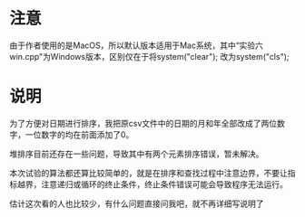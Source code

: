 # 注意

由于作者使用的是MacOS，所以默认版本适用于Mac系统，其中“实验六win.cpp"为Windows版本，区别仅在于将system("clear"); 改为system("cls");

# 说明

为了方便对日期进行排序，我把原csv文件中的日期的月和年全部改成了两位数字，一位数字的均在前面添加了0。

堆排序目前还存在一些问题，导致其中有两个元素排序错误，暂未解决。

本次试验的算法都还算比较简单的，就是在排序和查找过程中注意边界，不要让指标越界，注意递归或循环的终止条件，终止条件错误可能会导致程序无法运行。

估计这次看的人也比较少，有什么问题直接问我吧，就不再详细写说明了